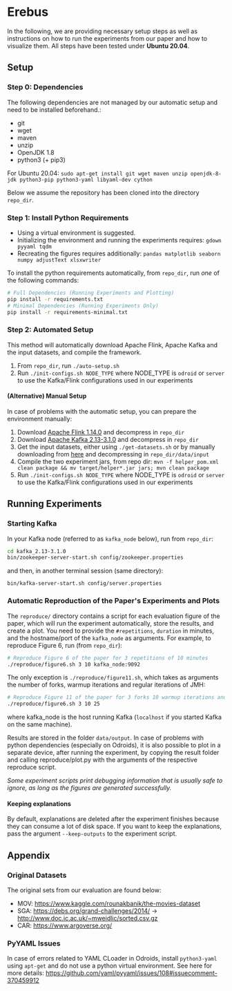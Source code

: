 # Erebus

In the following, we are providing necessary setup steps as well as instructions on how to run the
experiments from our paper and how to visualize them. All steps have been tested under **Ubuntu
20.04**.

## Setup

### Step 0: Dependencies

The following dependencies are not managed by our automatic setup and need to be installed
beforehand.:

- git
- wget
- maven
- unzip
- OpenJDK 1.8
- python3 (+ pip3)

For Ubuntu 20.04: `sudo apt-get install git wget maven unzip openjdk-8-jdk python3-pip python3-yaml libyaml-dev cython`

Below we assume the repository has been cloned into the directory `repo_dir`. 

### Step 1: Install Python Requirements

- Using a virtual environment is suggested. 
- Initializing the environment and running the experiments requires: `gdown pyyaml tqdm`
- Recreating the figures requires additionally: `pandas matplotlib seaborn numpy adjustText xlsxwriter` 

To install the python requirements automatically, from `repo_dir`, run *one* of the following commands:

```bash
# Full Dependencies (Running Experiments and Plotting)
pip install -r requirements.txt
# Minimal Dependencies (Running Experiments Only)
pip install -r requirements-minimal.txt

```

### Step 2: Automated Setup

This method will automatically download Apache Flink, Apache Kafka and the input datasets,
and compile the framework.

1. From `repo_dir`, run `./auto-setup.sh`
2. Run `./init-configs.sh NODE_TYPE` where NODE_TYPE is `odroid` or `server` to use the Kafka/Flink configurations used in our experiments


#### (Alternative) Manual Setup

In case of problems with the automatic setup, you can prepare the environment manually:

1. Download [Apache Flink 1.14.0](https://archive.apache.org/dist/flink/flink-1.14.0/flink-1.14.0-bin-scala_2.11.tgz) and decompress in `repo_dir`
2. Download [Apache Kafka 2.13-3.1.0](https://archive.apache.org/dist/kafka/3.1.0/kafka_2.13-3.1.0.tgz) and decompress in `repo_dir`
3. Get the input datasets, either using `./get-datasets.sh` or by manually downloading from [here](https://drive.google.com/uc?id=1464hH2-b7eKvtGh-tK_ku4aouFiagISw) and decompressing in `repo_dir/data/input`
4. Compile the two experiment jars, from repo dir: `mvn -f helper_pom.xml clean package && mv target/helper*.jar jars; mvn clean package`
2. Run `./init-configs.sh NODE_TYPE` where NODE_TYPE is `odroid` or `server` to use the Kafka/Flink configurations used in our experiments


## Running Experiments

### Starting Kafka


In your Kafka node (referred to as `kafka_node` below), run from `repo_dir`:
```bash
cd kafka_2.13-3.1.0
bin/zookeeper-server-start.sh config/zookeeper.properties
```
and then, in another terminal session (same directory):
```
bin/kafka-server-start.sh config/server.properties
```

### Automatic Reproduction of the Paper's Experiments and Plots

The `reproduce/` directory contains a script for each evaluation figure of the paper, which will run the experiment automatically, store the results, and create a plot. You need to provide the `#repetitions`, `duration` in minutes, and the hostname/port of the `kafka_node` as arguments.
For example, to reproduce Figure 6, run (from `repo_dir`):

```bash
# Reproduce Figure 6 of the paper for 3 repetitions of 10 minutes
./reproduce/figure6.sh 3 10 kafka_node:9092
```

The only exception is `./reproduce/figure11.sh`, which takes as arguments the number of forks, 
warmup iterations and regular iterations of JMH:
```bash
# Reproduce Figure 11 of the paper for 3 forks 10 warmup iterations and 25 regular iterations
./reproduce/figure6.sh 3 10 25
```

where kafka_node is the host running Kafka (`localhost` if you started Kafka on the same machine).

Results are stored in the folder `data/output`.
In case of problems with python dependencies (especially on Odroids), it is also possible to plot in a separate device, after running the experiment, by copying the result folder and calling reproduce/plot.py with the arguments of the respective reproduce script.

*Some experiment scripts print debugging information that
is usually safe to ignore, as long as the figures are generated successfully.*


#### Keeping explanations

By default, explanations are deleted after the experiment finishes because they can consume a lot of disk space. If you want to keep the explanations, pass the argument `--keep-outputs` to the experiment script.


## Appendix 

### Original Datasets

The original sets from our evaluation are found below:

- MOV: https://www.kaggle.com/rounakbanik/the-movies-dataset
- SGA: https://debs.org/grand-challenges/2014/ -> http://www.doc.ic.ac.uk/~mweidlic/sorted.csv.gz
- CAR: https://www.argoverse.org/

### PyYAML Issues

In case of errors related to YAML CLoader in Odroids, install `python3-yaml` using `apt-get` and do not use a python virtual environment. 
See here for more details: https://github.com/yaml/pyyaml/issues/108#issuecomment-370459912
